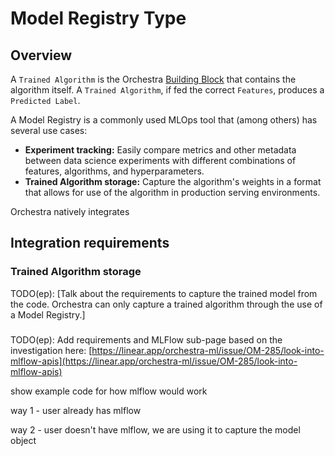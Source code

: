 # Model Registry Type

## Overview&#x20;

A `Trained Algorithm` is the Orchestra [Building Block](../../wip/) that contains the algorithm itself.  A `Trained Algorithm`, if fed the correct `Features`, produces a `Predicted Label`.



A Model Registry is a commonly used MLOps tool that (among others) has several use cases:

* **Experiment tracking:** Easily compare metrics and other metadata between data science experiments with different combinations of features, algorithms, and hyperparameters.
* **Trained Algorithm storage:** Capture the algorithm's weights in a format that allows for use of the algorithm in production serving environments.

Orchestra natively integrates

## Integration requirements

### Trained Algorithm storage

TODO(ep): \[Talk about the requirements to capture the trained model from the code.  Orchestra can only capture a trained algorithm through the use of a Model Registry.]

### &#x20;



TODO(ep): Add requirements and MLFlow sub-page based on the investigation here: [https://linear.app/orchestra-ml/issue/OM-285/look-into-mlflow-apis](https://linear.app/orchestra-ml/issue/OM-285/look-into-mlflow-apis)



show example code for how mlflow would work

way 1 - user already has mlflow

way 2 - user doesn't have mlflow, we are using it to capture the model object
